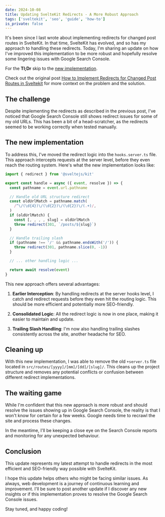 ```yaml
---
date: 2024-10-08
title: Updating SvelteKit Redirects - A More Robust Approach
tags: ['sveltekit', 'seo', 'guide', 'how-to']
is_private: false
---
```


<script>
  import { DateDistance } from '$lib/components'
</script>

It's been <DateDistance date='2023-02-06' /> since I last wrote about
implementing redirects for changed post routes in SvelteKit. In that
time, SvelteKit has evolved, and so has my approach to handling these
redirects. Today, I'm sharing an update on how I've improved this
implementation to be more robust and hopefully resolve some lingering
issues with Google Search Console.

For the **Tl;Dr** skip to the
[new implementation](#the-new-implementation).

Check out the original post
[How to Implement Redirects for Changed Post Routes in Sveltekit](https://scottspence.com/posts/how-to-implement-redirects-for-changed-post-routes-in-sveltekit)
for more context on the problem and the solution.

## The challenge

Despite implementing the redirects as described in the previous post,
I've noticed that Google Search Console still shows redirect issues
for some of my old URLs. This has been a bit of a head-scratcher, as
the redirects seemed to be working correctly when tested manually.

## The new implementation

To address this, I've moved the redirect logic into the
`hooks.server.ts` file. This approach intercepts requests at the
server level, before they even reach the routing system. Here's what
the new implementation looks like:

```ts
import { redirect } from '@sveltejs/kit'

export const handle = async ({ event, resolve }) => {
  const pathname = event.url.pathname

  // Handle old URL structure redirect
  const oldUrlMatch = pathname.match(
    /^\/(\d{4})\/(\d{2})\/(\d{2})\/(.+)/,
  )
  if (oldUrlMatch) {
    const [, , , , slug] = oldUrlMatch
    throw redirect(301, `/posts/${slug}`)
  }

  // Handle trailing slash
  if (pathname !== '/' && pathname.endsWith('/')) {
    throw redirect(301, pathname.slice(0, -1))
  }

  // ... other handling logic ...

  return await resolve(event)
}
```

This new approach offers several advantages:

1. **Earlier Interception**: By handling redirects at the server hooks
   level, I catch and redirect requests before they even hit the
   routing logic. This should be more efficient and potentially more
   SEO-friendly.

2. **Consolidated Logic**: All the redirect logic is now in one place,
   making it easier to maintain and update.

3. **Trailing Slash Handling**: I'm now also handling trailing slashes
   consistently across the site, another headache for SEO.

## Cleaning up

With this new implementation, I was able to remove the old
`+server.ts` file located in `src/routes/[yyyy]/[mm]/[dd]/[slug]/`.
This cleans up the project structure and removes any potential
conflicts or confusion between different redirect implementations.

## The waiting game

While I'm confident that this new approach is more robust and should
resolve the issues showing up in Google Search Console, the reality is
that I won't know for certain for a few weeks. Google needs time to
recrawl the site and process these changes.

In the meantime, I'll be keeping a close eye on the Search Console
reports and monitoring for any unexpected behaviour.

## Conclusion

This update represents my latest attempt to handle redirects in the
most efficient and SEO-friendly way possible with SvelteKit.

I hope this update helps others who might be facing similar issues. As
always, web development is a journey of continuous learning and
improvement. I'll be sure to post another update if I discover any new
insights or if this implementation proves to resolve the Google Search
Console issues.

Stay tuned, and happy coding!
